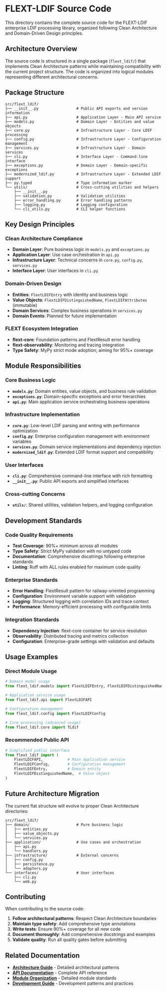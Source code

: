 # FLEXT-LDIF Source Code

This directory contains the complete source code for the FLEXT-LDIF enterprise LDIF processing library, organized following Clean Architecture and Domain-Driven Design principles.

## Architecture Overview

The source code is structured in a single package (`flext_ldif/`) that implements Clean Architecture patterns while maintaining compatibility with the current project structure. The code is organized into logical modules representing different architectural concerns.

## Package Structure

```
src/flext_ldif/
├── __init__.py                 # Public API exports and version information
├── api.py                      # Application Layer - Main API service
├── models.py                   # Domain Layer - Entities and value objects
├── core.py                     # Infrastructure Layer - Core LDIF processing
├── config.py                   # Infrastructure Layer - Configuration management
├── services.py                 # Infrastructure Layer - Domain services
├── cli.py                      # Interface Layer - Command-line interface
├── exceptions.py               # Domain Layer - Domain-specific exceptions
├── modernized_ldif.py          # Infrastructure Layer - Extended LDIF support
├── py.typed                    # Type information marker
└── utils/                      # Cross-cutting utilities and helpers
    ├── __init__.py
    ├── validation.py           # Validation utilities
    ├── error_handling.py       # Error handling patterns
    ├── logging.py              # Logging configuration
    └── cli_utils.py            # CLI helper functions
```

## Key Design Principles

### Clean Architecture Compliance

- **Domain Layer**: Pure business logic in `models.py` and `exceptions.py`
- **Application Layer**: Use case orchestration in `api.py`
- **Infrastructure Layer**: Technical concerns in `core.py`, `config.py`, `services.py`
- **Interface Layer**: User interfaces in `cli.py`

### Domain-Driven Design

- **Entities**: `FlextLDIFEntry` with identity and business logic
- **Value Objects**: `FlextLDIFDistinguishedName`, `FlextLDIFAttributes` (immutable)
- **Domain Services**: Complex business operations in `services.py`
- **Domain Events**: Planned for future implementation

### FLEXT Ecosystem Integration

- **flext-core**: Foundation patterns and FlextResult error handling
- **flext-observability**: Monitoring and tracing integration
- **Type Safety**: MyPy strict mode adoption; aiming for 95%+ coverage

## Module Responsibilities

### Core Business Logic

- **`models.py`**: Domain entities, value objects, and business rule validation
- **`exceptions.py`**: Domain-specific exceptions and error hierarchies
- **`api.py`**: Main application service orchestrating business operations

### Infrastructure Implementation

- **`core.py`**: Low-level LDIF parsing and writing with performance optimization
- **`config.py`**: Enterprise configuration management with environment variables
- **`services.py`**: Domain service implementations and dependency injection
- **`modernized_ldif.py`**: Extended LDIF format support and compatibility

### User Interfaces

- **`cli.py`**: Comprehensive command-line interface with rich formatting
- **`__init__.py`**: Public API exports and simplified interfaces

### Cross-cutting Concerns

- **`utils/`**: Shared utilities, validation helpers, and logging configuration

## Development Standards

### Code Quality Requirements

- **Test Coverage**: 90%+ minimum across all modules
- **Type Safety**: Strict MyPy validation with no untyped code
- **Documentation**: Comprehensive docstrings following enterprise standards
- **Linting**: Ruff with ALL rules enabled for maximum code quality

### Enterprise Standards

- **Error Handling**: FlextResult pattern for railway-oriented programming
- **Configuration**: Environment variable support with validation
- **Logging**: Structured logging with correlation IDs and trace context
- **Performance**: Memory-efficient processing with configurable limits

### Integration Standards

- **Dependency Injection**: flext-core container for service resolution
- **Observability**: Distributed tracing and metrics collection
- **Configuration**: Enterprise-grade settings with validation and defaults

## Usage Examples

### Direct Module Usage

```python
# Domain model usage
from flext_ldif.models import FlextLDIFEntry, FlextLDIFDistinguishedName

# Application service usage
from flext_ldif.api import FlextLDIFAPI

# Configuration management
from flext_ldif.config import FlextLDIFConfig

# Core processing (advanced usage)
from flext_ldif.core import TLdif
```

### Recommended Public API

```python
# Simplified public interface
from flext_ldif import (
    FlextLDIFAPI,           # Main application service
    FlextLDIFConfig,        # Configuration management
    FlextLDIFEntry,         # Domain entity
    FlextLDIFDistinguishedName,  # Value object
)
```

## Future Architecture Migration

The current flat structure will evolve to proper Clean Architecture directories:

```
src/flext_ldif/
├── domain/                     # Pure business logic
│   ├── entities.py
│   ├── value_objects.py
│   └── services.py
├── application/                # Use cases and orchestration
│   ├── api.py
│   └── handlers.py
├── infrastructure/             # External concerns
│   ├── config.py
│   ├── persistence.py
│   └── adapters.py
└── interfaces/                 # User interfaces
    ├── cli.py
    └── web.py
```

## Contributing

When contributing to the source code:

1. **Follow architectural patterns**: Respect Clean Architecture boundaries
2. **Maintain type safety**: Add comprehensive type annotations
3. **Write tests**: Ensure 90%+ coverage for all new code
4. **Document thoroughly**: Add comprehensive docstrings and examples
5. **Validate quality**: Run all quality gates before submitting

## Related Documentation

- **[Architecture Guide](../docs/architecture/ARCHITECTURE.md)** - Detailed architectural patterns
- **[API Documentation](../docs/api/API.md)** - Complete API reference
- **[Module Organization](../docs/standards/python-module-organization.md)** - Detailed module standards
- **[Development Guide](../CLAUDE.md)** - Development patterns and practices
